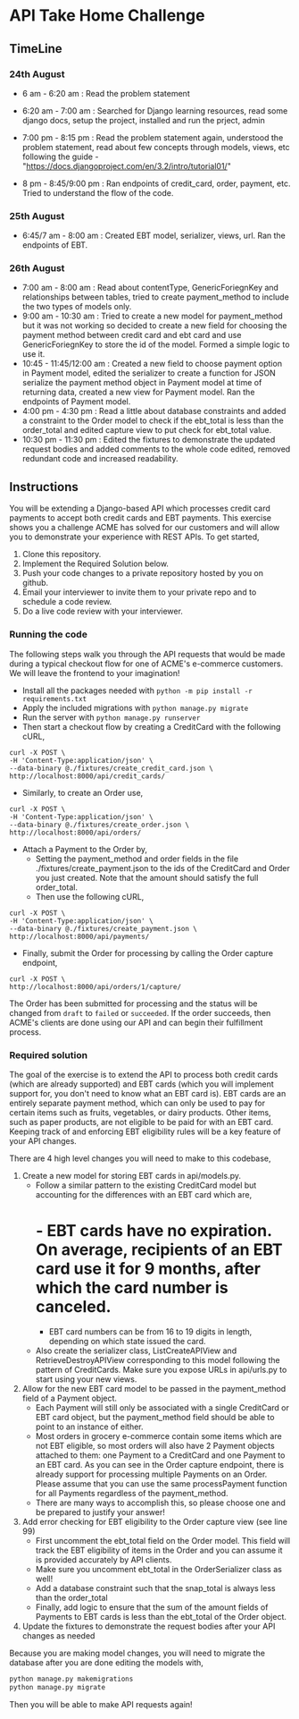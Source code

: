 # API Take Home Challenge

## TimeLine

### 24th August
- 6 am - 6:20 am : Read the problem statement
- 6:20 am - 7:00 am : Searched for Django learning resources, read some django docs, setup the project, installed and run the prject, admin

- 7:00 pm - 8:15 pm : Read the problem statement again, understood the problem statement, read about few concepts through models, views, etc following the guide - "https://docs.djangoproject.com/en/3.2/intro/tutorial01/"
- 8 pm - 8:45/9:00 pm : Ran endpoints of credit_card, order, payment, etc. Tried to understand the flow of the code.

### 25th August
- 6:45/7 am - 8:00 am : Created EBT model, serializer, views, url. Ran the endpoints of EBT.

### 26th August
- 7:00 am - 8:00 am : Read about contentType, GenericForiegnKey and relationships between tables, tried to create payment_method to include the two types of models only.
- 9:00 am - 10:30 am : Tried to create a new model for payment_method but it was not working so decided to create a new field for choosing the payment method between credit card and ebt card and use GenericForiegnKey to store the id of the model. Formed a simple logic to use it.
- 10:45 - 11:45/12:00 am : Created a new field to choose payment option in Payment model, edited the serializer to create a function for JSON serialize the payment method object in Payment model at time of returning data, created a new view for Payment model. Ran the endpoints of Payment model.
- 4:00 pm - 4:30 pm : Read a little about database constraints and added a constraint to the Order model to check if the ebt_total is less than the order_total and edited capture view to put check for ebt_total value.
- 10:30 pm - 11:30 pm : Edited the fixtures to demonstrate the updated request bodies and added comments to the whole code edited, removed redundant code and increased readability.

## Instructions

You will be extending a Django-based API which processes credit card payments to accept both credit cards and EBT payments. This exercise shows you a challenge ACME has solved for our customers and will allow you to demonstrate your experience with REST APIs. To get started,

1. Clone this repository.
1. Implement the Required Solution below.
1. Push your code changes to a private repository hosted by you on github. 
1. Email your interviewer to invite them to your private repo and to schedule a code review.
1. Do a live code review with your interviewer. 


### Running the code

The following steps walk you through the API requests that would be made during a typical checkout flow for one of ACME's e-commerce customers. We will leave the frontend to your imagination!


- Install all the packages needed with `python -m pip install -r requirements.txt`
- Apply the included migrations with `python manage.py migrate`
- Run the server with `python manage.py runserver`
- Then start a checkout flow by creating a CreditCard with the following cURL,

```
curl -X POST \
-H 'Content-Type:application/json' \
--data-binary @./fixtures/create_credit_card.json \
http://localhost:8000/api/credit_cards/
```

- Similarly, to create an Order use, 

```
curl -X POST \
-H 'Content-Type:application/json' \
--data-binary @./fixtures/create_order.json \
http://localhost:8000/api/orders/
```

- Attach a Payment to the Order by,
  - Setting the payment_method and order fields in the file ./fixtures/create_payment.json to the ids of the CreditCard and Order you just created. Note that the amount should satisfy the full order_total.
  - Then use the following cURL,

```
curl -X POST \
-H 'Content-Type:application/json' \
--data-binary @./fixtures/create_payment.json \
http://localhost:8000/api/payments/
```

- Finally, submit the Order for processing by calling the Order capture endpoint,

```
curl -X POST \
http://localhost:8000/api/orders/1/capture/
```

The Order has been submitted for processing and the status will be changed from `draft` to `failed` or `succeeded`. If the order succeeds, then ACME's clients are done using our API and can begin their fulfillment process.

### Required solution

The goal of the exercise is to extend the API to process both credit cards (which are already supported) and EBT cards (which you will implement support for, you don't need to know what an EBT card is). EBT cards are an entirely separate payment method, which can only be used to pay for certain items such as fruits, vegetables, or dairy products. Other items, such as paper products, are not eligible to be paid for with an EBT card. Keeping track of and enforcing EBT eligibility rules will be a key feature of your API changes.

There are 4 high level changes you will need to make to this codebase,

1. Create a new model for storing EBT cards in api/models.py.
    - Follow a similar pattern to the existing CreditCard model but accounting for the differences with an EBT card which are,
        # - EBT cards have no expiration. On average, recipients of an EBT card use it for 9 months, after which the card number is canceled.
        - EBT card numbers can be from 16 to 19 digits in length, depending on which state issued the card.
    - Also create the serializer class, ListCreateAPIView and RetrieveDestroyAPIView corresponding to this model following the pattern of CreditCards. Make sure you expose URLs in api/urls.py to start using your new views.
2. Allow for the new EBT card model to be passed in the payment_method field of a Payment object.
    - Each Payment will still only be associated with a single CreditCard or EBT card object, but the payment_method field should be able to point to an instance of either.
    - Most orders in grocery e-commerce contain some items which are not EBT eligible, so most orders will also have 2 Payment objects attached to them: one Payment to a CreditCard and one Payment to an EBT card. As you can see in the Order capture endpoint, there is already support for processing multiple Payments on an Order. Please assume that you can use the same processPayment function for all Payments regardless of the payment_method. 
    - There are many ways to accomplish this, so please choose one and be prepared to justify your answer!
3. Add error checking for EBT eligibility to the Order capture view (see line 99)
    - First uncomment the ebt_total field on the Order model. This field will track the EBT eligibility of items in the Order and you can assume it is provided accurately by API clients. 
    - Make sure you uncomment ebt_total in the OrderSerializer class as well!
    - Add a database constraint such that the snap_total is always less than the order_total
    - Finally, add logic to ensure that the sum of the amount fields of Payments to EBT cards is less than the ebt_total of the Order object.
4. Update the fixtures to demonstrate the request bodies after your API changes as needed

Because you are making model changes, you will need to migrate the database after you are done editing the models with,

```sh
python manage.py makemigrations
python manage.py migrate
```

Then you will be able to make API requests again!
